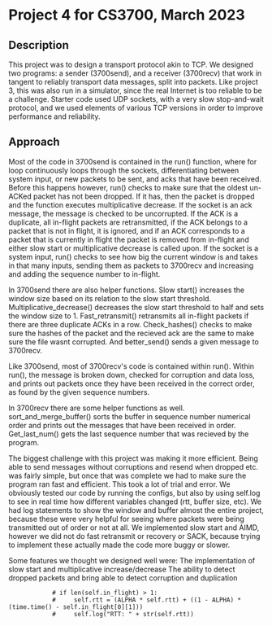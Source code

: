 # Project 4 for CS3700, March 2023
## Description 
This project was to design a transport protocol akin to TCP. We designed two programs: a sender (3700send), and a receiver (3700recv) that work in tangent to reliably transport data messages, split into packets. Like project 3, this was also run in a simulator, since the
real Internet is too reliable to be a challenge. Starter code used UDP sockets, with a very slow stop-and-wait protocol, and we used
elements of various TCP versions in order to improve performance and reliability.

## Approach
Most of the code in 3700send is contained in the run() function, where for loop continuously loops through the sockets, 
differentiating between system input, or new packets to be sent, and acks that have been received. Before this happens 
however, run() checks to make sure that the oldest un-ACKed packet has not been dropped. If it has, then the packet is 
dropped and the function executes multiplicative decrease. If the socket is an ack message, the message is checked to 
be uncorrupted. If the ACK is a duplicate, all in-flight packets are retransmitted, if the ACK belongs to a packet that
is not in flight, it is ignored, and if an ACK corresponds to a packet that is currently in flight the packet is removed
from in-flight and either slow start or multiplicative decrease is called upon. If the socket is a system input, run() 
checks to see how big the current window is and takes in that many inputs, sending them as packets to 3700recv and 
increasing and adding the sequence number to in-flight.

In 3700send there are also helper functions. Slow start() increases the window size based on its relation to the slow 
start threshold. Multiplicative_decrease() decreases the slow start threshold to half and sets the window size to 1. 
Fast_retransmit() retransmits all in-flight packets if there are three duplicate ACKs in a row. Check_hashes() checks
to make sure the hashes of the packet and the recieved ack are the same to make sure the file wasnt corrupted. And 
better_send() sends a given message to 3700recv.

Like 3700send, most of 3700recv's code is contained within run(). Within run(),  the message is broken down, checked 
for corruption and data loss, and prints out packets once they have been received in the correct order, as found by 
the given sequence numbers.

In 3700recv there are some helper functions as well. sort_and_merge_buffer() sorts the buffer in sequence number 
numerical order and prints out the messages that have been received in order. Get_last_num() gets the last sequence 
number that was recieved by the program.

The biggest challenge with this project was making it more efficient. Being able to send messages without corruptions 
and resend when dropped etc. was fairly simple, but once that was complete we had to make sure the program ran fast 
and efficient. This took a lot of trial and error. We obviously tested our code by running the configs, but also by 
using self.log to see in real time how different variables changed (rtt, buffer size, etc). We had log statements to 
show the window and buffer almost the entire project, because these were very helpful for seeing where packets were 
being transmitted out of order or not at all. We implemented slow start and AIMD, however we did not do fast retransmit
or recovery or SACK, because trying to implement these actually made the code more buggy or slower.

Some features we thought we designed well were:
	The implementation of slow start and multiplicative increase/decrease
	The ability to detect dropped packets
	and bring able to detect corruption and duplication

                # if len(self.in_flight) > 1:
                #     self.rtt = (ALPHA * self.rtt) + ((1 - ALPHA) * (time.time() - self.in_flight[0][1]))
                #     self.log("RTT: " + str(self.rtt))
